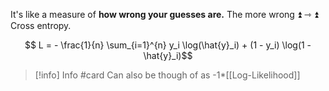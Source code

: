 
It's like a measure of **how wrong your guesses are.**
The more wrong ⏫ ⇾ ⏫ Cross entropy.

$$ L = - \frac{1}{n} \sum_{i=1}^{n} y_i \log(\hat{y}_i) + (1 - y_i) \log(1 - \hat{y}_i)$$
> [!info] Info #card
> Can also be though of as -1*[[Log-Likelihood]]


